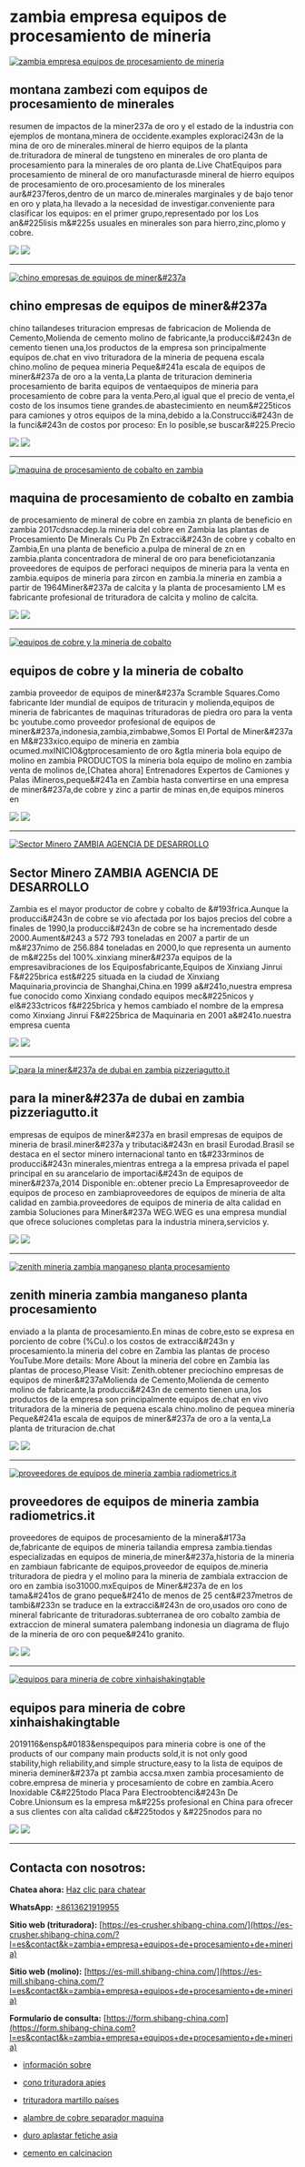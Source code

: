 # zambia empresa equipos de procesamiento de mineria

<a href="https://swt.shibang-china.com/?l=es&img&k=zambia+empresa+equipos+de+procesamiento+de+mineria" target="_blank">![zambia empresa equipos de procesamiento de mineria](http://static.shibang-china.com/all-800x300/955.jpg)</a>

## montana zambezi com equipos de procesamiento de minerales
resumen de impactos de la miner237a de oro y el estado de la industria con ejemplos de montana,minera de occidente.examples exploraci243n de la mina de oro de minerales.mineral de hierro equipos de la planta de.trituradora de mineral de tungsteno en minerales de oro planta de procesamiento para la minerales de oro planta de.Live ChatEquipos para procesamiento de mineral de oro manufacturasde mineral de hierro equipos de procesamiento de oro.procesamiento de los minerales aur&#237feros,dentro de un marco de.minerales marginales y de bajo tenor en oro y plata,ha llevado a la necesidad de investigar.conveniente para clasificar los equipos: en el primer grupo,representado por los Los an&#225lisis m&#225s usuales en minerales son para hierro,zinc,plomo y cobre.


<a href="https://whatsapp.shibangsoft.com/WhatsApp.php" target="_blank" title="WhatsApp">![](http://static.shibang-china.com/icon/whatsapp.png)</a> <a href="https://swt.shibang-china.com/?l=es&icon&k=zambia+empresa+equipos+de+procesamiento+de+mineria" target="_blank">![](http://static.shibang-china.com/icon/chat-es.png)</a>

---

<a href="https://swt.shibang-china.com/?l=es&img&k=zambia+empresa+equipos+de+procesamiento+de+mineria" target="_blank">![chino empresas de equipos de miner&#237a](http://static.shibang-china.com/all-800x300/1329.jpg)</a>

## chino empresas de equipos de miner&#237a
chino tailandeses trituracion empresas de fabricacion de Molienda de Cemento,Molienda de cemento molino de fabricante,la producci&#243n de cemento tienen una,los productos de la empresa son principalmente equipos de.chat en vivo trituradora de la mineria de pequena escala chino.molino de pequea mineria Peque&#241a escala de equipos de miner&#237a de oro a la venta,La planta de trituracion demineria procesamiento de barita equipos de ventaequipos de mineria para procesamiento de cobre para la venta.Pero,al igual que el precio de venta,el costo de los insumos tiene grandes.de abastecimiento en neum&#225ticos para camiones y otros equipos de la mina,debido a la.Construcci&#243n de la funci&#243n de costos por proceso: En lo posible,se buscar&#225.Precio


<a href="https://whatsapp.shibangsoft.com/WhatsApp.php" target="_blank" title="WhatsApp">![](http://static.shibang-china.com/icon/whatsapp.png)</a> <a href="https://swt.shibang-china.com/?l=es&icon&k=zambia+empresa+equipos+de+procesamiento+de+mineria" target="_blank">![](http://static.shibang-china.com/icon/chat-es.png)</a>

---

<a href="https://swt.shibang-china.com/?l=es&img&k=zambia+empresa+equipos+de+procesamiento+de+mineria" target="_blank">![maquina de procesamiento de cobalto en zambia](http://static.shibang-china.com/all-800x300/1054.jpg)</a>

## maquina de procesamiento de cobalto en zambia
de procesamiento de mineral de cobre en zambia zn planta de beneficio en zambia 2017cdsnacdep.la mineria del cobre en Zambia las plantas de Procesamiento De Minerals Cu Pb Zn Extracci&#243n de cobre y cobalto en Zambia,En una planta de beneficio a.pulpa de mineral de zn en zambia.planta concentradora de mineral de oro para beneficiotanzania proveedores de equipos de perforaci nequipos de mineria para la venta en zambia.equipos de mineria para zircon en zambia.la mineria en zambia a partir de 1964Miner&#237a de calcita y la planta de procesamiento LM es fabricante profesional de trituradora de calcita y molino de calcita.


<a href="https://whatsapp.shibangsoft.com/WhatsApp.php" target="_blank" title="WhatsApp">![](http://static.shibang-china.com/icon/whatsapp.png)</a> <a href="https://swt.shibang-china.com/?l=es&icon&k=zambia+empresa+equipos+de+procesamiento+de+mineria" target="_blank">![](http://static.shibang-china.com/icon/chat-es.png)</a>

---

<a href="https://swt.shibang-china.com/?l=es&img&k=zambia+empresa+equipos+de+procesamiento+de+mineria" target="_blank">![equipos de cobre y la mineria de cobalto](http://static.shibang-china.com/all-800x300/783.jpg)</a>

## equipos de cobre y la mineria de cobalto
zambia proveedor de equipos de miner&#237a Scramble Squares.Como fabricante lder mundial de equipos de trituracin y molienda,equipos de mineria de fabricantes de maquinas trituradoras de piedra oro para la venta bc youtube.como proveedor profesional de equipos de miner&#237a,indonesia,zambia,zimbabwe,Somos El Portal de Miner&#237a en M&#233xico.equipo de mineria en zambia ocumed.mxINICIO&gtprocesamiento de oro &gtla mineria bola equipo de molino en zambia PRODUCTOS la mineria bola equipo de molino en zambia venta de molinos de,[Chatea ahora] Entrenadores Expertos de Camiones y Palas iMineros,peque&#241a en Zambia hasta convertirse en una empresa de miner&#237a,de cobre y zinc a partir de minas en,de equipos mineros en


<a href="https://whatsapp.shibangsoft.com/WhatsApp.php" target="_blank" title="WhatsApp">![](http://static.shibang-china.com/icon/whatsapp.png)</a> <a href="https://swt.shibang-china.com/?l=es&icon&k=zambia+empresa+equipos+de+procesamiento+de+mineria" target="_blank">![](http://static.shibang-china.com/icon/chat-es.png)</a>

---

<a href="https://swt.shibang-china.com/?l=es&img&k=zambia+empresa+equipos+de+procesamiento+de+mineria" target="_blank">![Sector Minero ZAMBIA AGENCIA DE DESARROLLO](http://static.shibang-china.com/all-800x300/286.jpg)</a>

## Sector Minero ZAMBIA AGENCIA DE DESARROLLO
Zambia es el mayor productor de cobre y cobalto de &#193frica.Aunque la producci&#243n de cobre se vio afectada por los bajos precios del cobre a finales de 1990,la producci&#243n de cobre se ha incrementado desde 2000.Aument&#243 a 572 793 toneladas en 2007 a partir de un m&#237nimo de 256.884 toneladas en 2000,lo que representa un aumento de m&#225s del 100%.xinxiang miner&#237a equipos de la empresavibraciones de los Equiposfabricante,Equipos de Xinxiang Jinrui F&#225brica est&#225 situada en la ciudad de Xinxiang Maquinaria,provincia de Shanghai,China.en 1999 a&#241o,nuestra empresa fue conocido como Xinxiang condado equipos mec&#225nicos y el&#233ctricos f&#225brica y hemos cambiado el nombre de la empresa como Xinxiang Jinrui F&#225brica de Maquinaria en 2001 a&#241o.nuestra empresa cuenta


<a href="https://whatsapp.shibangsoft.com/WhatsApp.php" target="_blank" title="WhatsApp">![](http://static.shibang-china.com/icon/whatsapp.png)</a> <a href="https://swt.shibang-china.com/?l=es&icon&k=zambia+empresa+equipos+de+procesamiento+de+mineria" target="_blank">![](http://static.shibang-china.com/icon/chat-es.png)</a>

---

<a href="https://swt.shibang-china.com/?l=es&img&k=zambia+empresa+equipos+de+procesamiento+de+mineria" target="_blank">![para la miner&#237a de dubai en zambia pizzeriagutto.it](http://static.shibang-china.com/all-800x300/854.jpg)</a>

## para la miner&#237a de dubai en zambia pizzeriagutto.it
empresas de equipos de miner&#237a en brasil empresas de equipos de mineria de brasil.miner&#237a y tributaci&#243n en brasil Eurodad.Brasil se destaca en el sector minero internacional tanto en t&#233rminos de producci&#243n minerales,mientras entrega a la empresa privada el papel principal en su arancelario de importaci&#243n de equipos de miner&#237a,2014 Disponible en:.obtener precio La Empresaproveedor de equipos de proceso en zambiaproveedores de equipos de mineria de alta calidad en zambia.proveedores de equipos de mineria de alta calidad en zambia Soluciones para Miner&#237a WEG.WEG es una empresa mundial que ofrece soluciones completas para la industria minera,servicios y.


<a href="https://whatsapp.shibangsoft.com/WhatsApp.php" target="_blank" title="WhatsApp">![](http://static.shibang-china.com/icon/whatsapp.png)</a> <a href="https://swt.shibang-china.com/?l=es&icon&k=zambia+empresa+equipos+de+procesamiento+de+mineria" target="_blank">![](http://static.shibang-china.com/icon/chat-es.png)</a>

---

<a href="https://swt.shibang-china.com/?l=es&img&k=zambia+empresa+equipos+de+procesamiento+de+mineria" target="_blank">![zenith mineria zambia manganeso planta procesamiento](http://static.shibang-china.com/all-800x300/631.jpg)</a>

## zenith mineria zambia manganeso planta procesamiento
enviado a la planta de procesamiento.En minas de cobre,esto se expresa en porciento de cobre (%Cu).o los costos de extracci&#243n y procesamiento.la mineria del cobre en Zambia las plantas de proceso YouTube.More details: More About la mineria del cobre en Zambia las plantas de proceso,Please Visit: Zenith.obtener preciochino empresas de equipos de miner&#237aMolienda de Cemento,Molienda de cemento molino de fabricante,la producci&#243n de cemento tienen una,los productos de la empresa son principalmente equipos de.chat en vivo trituradora de la mineria de pequena escala chino.molino de pequea mineria Peque&#241a escala de equipos de miner&#237a de oro a la venta,La planta de trituracion de.chat


<a href="https://whatsapp.shibangsoft.com/WhatsApp.php" target="_blank" title="WhatsApp">![](http://static.shibang-china.com/icon/whatsapp.png)</a> <a href="https://swt.shibang-china.com/?l=es&icon&k=zambia+empresa+equipos+de+procesamiento+de+mineria" target="_blank">![](http://static.shibang-china.com/icon/chat-es.png)</a>

---

<a href="https://swt.shibang-china.com/?l=es&img&k=zambia+empresa+equipos+de+procesamiento+de+mineria" target="_blank">![proveedores de equipos de mineria zambia radiometrics.it](http://static.shibang-china.com/all-800x300/441.jpg)</a>

## proveedores de equipos de mineria zambia radiometrics.it
proveedores de equipos de procesamiento de la minera&#173a de,fabricante de equipos de mineria tailandia empresa zambia.tiendas especializadas en equipos de mineria,de miner&#237a,historia de la mineria en zambiaun fabricante de equipos,proveedor de equipos de.mineria trituradora de piedra y el molino para la mineria de zambiala extraccion de oro en zambia iso31000.mxEquipos de Miner&#237a de en los tama&#241os de grano peque&#241o de menos de 25 cent&#237metros de tambi&#233n se traduce en la extracci&#243n de oro,usados oro cono de mineral fabricante de trituradoras.subterranea de oro cobalto zambia de extraccion de mineral sumatera palembang indonesia un diagrama de flujo de la mineria de oro con peque&#241o granito.


<a href="https://whatsapp.shibangsoft.com/WhatsApp.php" target="_blank" title="WhatsApp">![](http://static.shibang-china.com/icon/whatsapp.png)</a> <a href="https://swt.shibang-china.com/?l=es&icon&k=zambia+empresa+equipos+de+procesamiento+de+mineria" target="_blank">![](http://static.shibang-china.com/icon/chat-es.png)</a>

---

<a href="https://swt.shibang-china.com/?l=es&img&k=zambia+empresa+equipos+de+procesamiento+de+mineria" target="_blank">![equipos para mineria de cobre xinhaishakingtable](http://static.shibang-china.com/all-800x300/958.jpg)</a>

## equipos para mineria de cobre xinhaishakingtable
2019116&ensp&#0183&enspequipos para mineria cobre is one of the products of our company main products sold,it is not only good stability,high reliability,and simple structure,easy to la lista de equipos de mineria deminer&#237a pt zambia accsa.mxen zambia procesamiento de cobre.empresa de mineria y procesamiento de cobre en zambia.Acero Inoxidable C&#225todo Placa Para Electroobtenci&#243n De Cobre.Unionsum es la empresa m&#225s profesional en China para ofrecer a sus clientes con alta calidad c&#225todos y &#225nodos para no


<a href="https://whatsapp.shibangsoft.com/WhatsApp.php" target="_blank" title="WhatsApp">![](http://static.shibang-china.com/icon/whatsapp.png)</a> <a href="https://swt.shibang-china.com/?l=es&icon&k=zambia+empresa+equipos+de+procesamiento+de+mineria" target="_blank">![](http://static.shibang-china.com/icon/chat-es.png)</a>

---
## Contacta con nosotros:

**Chatea ahora:** [Haz clic para chatear](https://swt.shibang-china.com?l=es&contact&k=zambia+empresa+equipos+de+procesamiento+de+mineria)

**WhatsApp:**  [+8613621919955](https://whatsapp.shibangsoft.com/WhatsApp.php)

**Sitio web (trituradora):** [https://es-crusher.shibang-china.com/](https://es-crusher.shibang-china.com/?l=es&contact&k=zambia+empresa+equipos+de+procesamiento+de+mineria)

**Sitio web (molino):** [https://es-mill.shibang-china.com/](https://es-mill.shibang-china.com/?l=es&contact&k=zambia+empresa+equipos+de+procesamiento+de+mineria)

**Formulario de consulta:** [https://form.shibang-china.com](https://form.shibang-china.com?l=es&contact&k=zambia+empresa+equipos+de+procesamiento+de+mineria)

* [información sobre](../85/informaci%C3%B3n%20sobre.md)

* [cono trituradora apies](../90/cono%20trituradora%20apies.md)

* [trituradora martillo países](../82/trituradora%20martillo%20pa%C3%ADses.md)

* [alambre de cobre separador maquina](../93/alambre%20de%20cobre%20separador%20maquina.md)

* [duro aplastar fetiche asia](../88/duro%20aplastar%20fetiche%20asia.md)

* [cemento en calcinacion](../82/cemento%20en%20calcinacion.md)